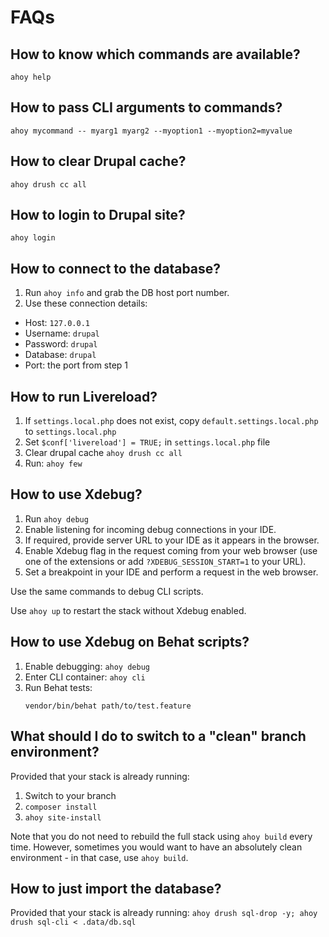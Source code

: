 # FAQs

## How to know which commands are available?
```
ahoy help
```

## How to pass CLI arguments to commands?
```
ahoy mycommand -- myarg1 myarg2 --myoption1 --myoption2=myvalue
```

## How to clear Drupal cache?
```
ahoy drush cc all
```

## How to login to Drupal site?
```
ahoy login
```

## How to connect to the database?
1. Run `ahoy info` and grab the DB host port number.
2. Use these connection details:
  - Host: `127.0.0.1`
  - Username: `drupal`
  - Password: `drupal`
  - Database: `drupal`
  - Port: the port from step 1

## How to run Livereload?
1. If `settings.local.php` does not exist, copy `default.settings.local.php` to `settings.local.php`   
2. Set `$conf['livereload'] = TRUE;` in `settings.local.php` file
3. Clear drupal cache `ahoy drush cc all`
4. Run: `ahoy few`

## How to use Xdebug?
1. Run `ahoy debug`
2. Enable listening for incoming debug connections in your IDE.
3. If required, provide server URL to your IDE as it appears in the browser.
4. Enable Xdebug flag in the request coming from your web browser (use one of
   the extensions or add `?XDEBUG_SESSION_START=1` to your URL).
5. Set a breakpoint in your IDE and perform a request in the web browser.

Use the same commands to debug CLI scripts.

Use `ahoy up` to restart the stack without Xdebug enabled.

## How to use Xdebug on Behat scripts?
1. Enable debugging: `ahoy debug`
2. Enter CLI container: `ahoy cli`
3. Run Behat tests:
   ```
   vendor/bin/behat path/to/test.feature
   ```

## What should I do to switch to a "clean" branch environment?
Provided that your stack is already running:
1. Switch to your branch
2. `composer install`
3. `ahoy site-install`

Note that you do not need to rebuild the full stack using `ahoy build` every time.
However, sometimes you would want to have an absolutely clean environment - in that
case, use `ahoy build`.

## How to just import the database?
Provided that your stack is already running:
`ahoy drush sql-drop -y; ahoy drush sql-cli < .data/db.sql`
